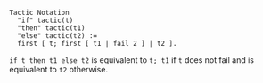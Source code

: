     Tactic Notation
      "if" tactic(t)
      "then" tactic(t1)
      "else" tactic(t2) :=
      first [ t; first [ t1 | fail 2 ] | t2 ].

`if t then t1 else t2` is equivalent to `t; t1` if `t` does not fail and is equivalent to `t2` otherwise.
